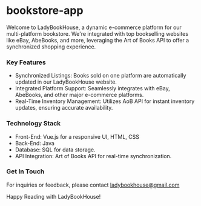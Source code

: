 # bookstore-app

Welcome to LadyBookHouse, a dynamic e-commerce platform for our multi-platform bookstore. We're integrated with top bookselling websites like eBay, AbeBooks, and more, leveraging the Art of Books API to offer a synchronized shopping experience.
### Key Features
* Synchronized Listings: Books sold on one platform are automatically updated in our LadyBookHouse website.
* Integrated Platform Support: Seamlessly integrates with eBay, AbeBooks, and other major e-commerce platforms.
* Real-Time Inventory Management: Utilizes AoB API for instant inventory updates, ensuring accurate availability.
### Technology Stack
* Front-End: Vue.js for a responsive UI, HTML, CSS
* Back-End: Java
* Database: SQL for data storage.
* API Integration: Art of Books API for real-time synchronization.
### Get In Touch
For inquiries or feedback, please contact ladybookhouse@gmail.com

Happy Reading with LadyBookHouse!
